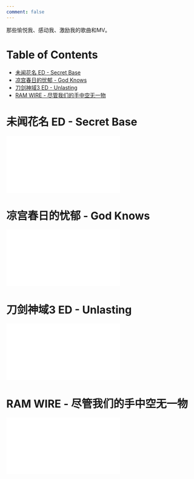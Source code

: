 ```yaml
---
comment: false
---
```


那些愉悦我、感动我、激励我的歌曲和MV。

# Table of Contents

-   [未闻花名 ED - Secret Base](#org44a81b9)
-   [凉宫春日的忧郁 - God Knows](#orgb97d634)
-   [刀剑神域3 ED - Unlasting](#orgd6e03b3)
-   [RAM WIRE - 尽管我们的手中空无一物](#org5f66328)


<a id="org44a81b9"></a>

# 未闻花名 ED - Secret Base

<div class="iframe-container">
<iframe src="//player.bilibili.com/player.html?aid=3817056&bvid=BV1Ks41197Ne&cid=6130489&page=1" scrolling="no" border="0" frameborder="no" framespacing="0" allowfullscreen="true"> </iframe>
</div>


<a id="orgb97d634"></a>

# 凉宫春日的忧郁 - God Knows

<div class="iframe-container">
  <iframe src="//player.bilibili.com/player.html?aid=3108239&bvid=BV1is41127yv&cid=4886757&page=1" scrolling="no" border="0" frameborder="no" framespacing="0" allowfullscreen="true"> </iframe>
</div>


<a id="orgd6e03b3"></a>

# 刀剑神域3 ED - Unlasting

<div class="iframe-container">
  <iframe src="//player.bilibili.com/player.html?aid=74467875&bvid=BV1hE411q7SY&cid=127373088&page=1" scrolling="no" border="0" frameborder="no" framespacing="0" allowfullscreen="true"> </iframe>
</div>


<a id="org5f66328"></a>

# RAM WIRE - 尽管我们的手中空无一物

<div class="iframe-container">
  <iframe src="//player.bilibili.com/player.html?aid=2361621&bvid=BV1Js411U7d5&cid=3691844&page=1" scrolling="no" border="0" frameborder="no" framespacing="0" allowfullscreen="true"> </iframe>
</div>

